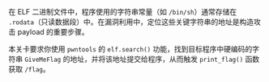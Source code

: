 在 ELF 二进制文件中，程序使用的字符串常量（如 `/bin/sh`）通常存储在 `.rodata`（只读数据段）中。在漏洞利用中，定位这些关键字符串的地址是构造攻击 payload 的重要步骤。

本关卡要求你使用 `pwntools` 的 `elf.search()` 功能，找到目标程序中硬编码的字符串 `GiveMeFlag` 的地址，并将该地址提交给程序，从而触发 `print_flag()` 函数获取 `/flag`。
